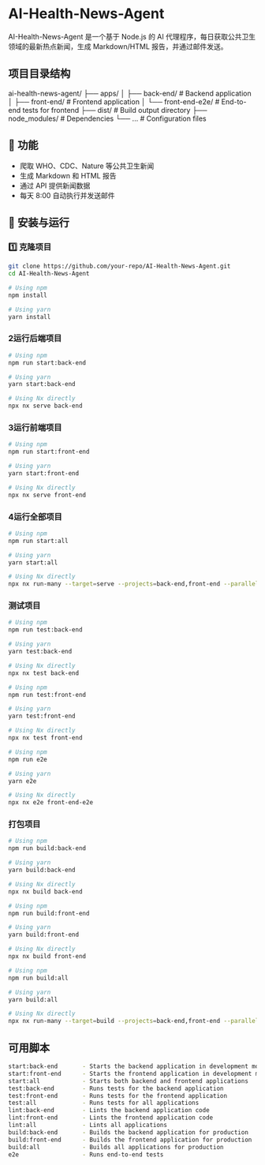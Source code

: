 # AI-Health-News-Agent
AI-Health-News-Agent 是一个基于 Node.js 的 AI 代理程序，每日获取公共卫生领域的最新热点新闻，生成 Markdown/HTML 报告，并通过邮件发送。

## 项目目录结构
ai-health-news-agent/
├── apps/
│   ├── back-end/         # Backend application
│   ├── front-end/        # Frontend application
│   └── front-end-e2e/    # End-to-end tests for frontend
├── dist/                 # Build output directory
├── node_modules/         # Dependencies
└── ...                   # Configuration files

## 📌 功能
- 爬取 WHO、CDC、Nature 等公共卫生新闻
- 生成 Markdown 和 HTML 报告
- 通过 API 提供新闻数据
- 每天 8:00 自动执行并发送邮件

## 🚀 安装与运行

### 1️⃣ 克隆项目
```sh
git clone https://github.com/your-repo/AI-Health-News-Agent.git
cd AI-Health-News-Agent

# Using npm
npm install

# Using yarn
yarn install
```

### 2运行后端项目
```sh
# Using npm
npm run start:back-end

# Using yarn
yarn start:back-end

# Using Nx directly
npx nx serve back-end
```
### 3运行前端项目
```sh
# Using npm
npm run start:front-end

# Using yarn
yarn start:front-end

# Using Nx directly
npx nx serve front-end
```
### 4运行全部项目
```sh
# Using npm
npm run start:all

# Using yarn
yarn start:all

# Using Nx directly
npx nx run-many --target=serve --projects=back-end,front-end --parallel
```
### 测试项目
```sh
# Using npm
npm run test:back-end

# Using yarn
yarn test:back-end

# Using Nx directly
npx nx test back-end

# Using npm
npm run test:front-end

# Using yarn
yarn test:front-end

# Using Nx directly
npx nx test front-end

# Using npm
npm run e2e

# Using yarn
yarn e2e

# Using Nx directly
npx nx e2e front-end-e2e

```
### 打包项目
```sh
# Using npm
npm run build:back-end

# Using yarn
yarn build:back-end

# Using Nx directly
npx nx build back-end

# Using npm
npm run build:front-end

# Using yarn
yarn build:front-end

# Using Nx directly
npx nx build front-end

# Using npm
npm run build:all

# Using yarn
yarn build:all

# Using Nx directly
npx nx run-many --target=build --projects=back-end,front-end --parallel
```
## 可用脚本
```sh
start:back-end       - Starts the backend application in development mode
start:front-end      - Starts the frontend application in development mode
start:all            - Starts both backend and frontend applications
test:back-end        - Runs tests for the backend application
test:front-end       - Runs tests for the frontend application
test:all             - Runs tests for all applications
lint:back-end        - Lints the backend application code
lint:front-end       - Lints the frontend application code
lint:all             - Lints all applications
build:back-end       - Builds the backend application for production
build:front-end      - Builds the frontend application for production
build:all            - Builds all applications for production
e2e                  - Runs end-to-end tests
```
